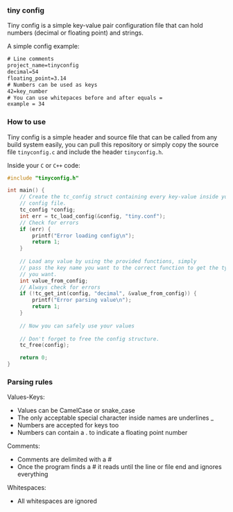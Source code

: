 ### tiny config

Tiny config is a simple key-value pair configuration file that can hold
numbers (decimal or floating point) and strings.

A simple config example:
```txt
# Line comments
project_name=tinyconfig
decimal=54
floating_point=3.14
# Numbers can be used as keys
42=key_number 
# You can use whitepaces before and after equals =
example = 34
```

### How to use
Tiny config is a simple header and source file that can be called from any
build system easily, you can pull this repository or simply copy the source file
`tinyconfig.c` and include the header `tinyconfig.h`.

Inside your `C` or `C++` code:
```c
#include "tinyconfig.h"

int main() {
    // Create the tc_config struct containing every key-value inside your
    // config file.
    tc_config *config;
    int err = tc_load_config(&config, "tiny.conf");
    // Check for errors
    if (err) {
        printf("Error loading config\n");
        return 1;
    }
    
    // Load any value by using the provided functions, simply
    // pass the key name you want to the correct function to get the type
    // you want.
    int value_from_config;
    // Always check for errors
    if (!tc_get_int(config, "decimal", &value_from_config)) {
        printf("Error parsing value\n");
        return 1;              
    }
    
    // Now you can safely use your values
    
    // Don't forget to free the config structure.
    tc_free(config);

    return 0;
}
```

### Parsing rules
Values-Keys:
- Values can be CamelCase or snake_case
- The only acceptable special character inside names are underlines _
- Numbers are accepted for keys too
- Numbers can contain a . to indicate a floating point number

Comments:
- Comments are delimited with a #
- Once the program finds a # it reads until the line or file end and ignores everything

Whitespaces:
- All whitespaces are ignored